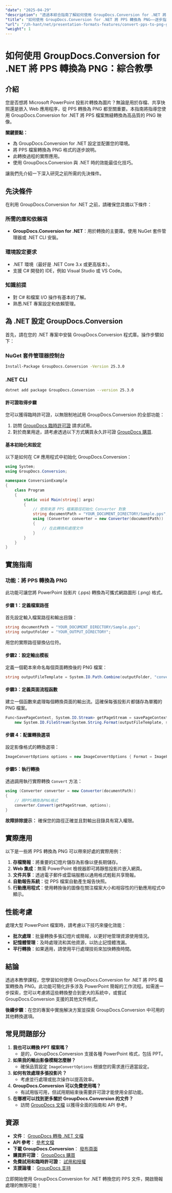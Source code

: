 ```yaml
---
"date": "2025-04-29"
"description": "透過本綜合指南了解如何使用 GroupDocs.Conversion for .NET 將 PowerPoint 投影片 (PPS) 有效率地轉換為 PNG 影像。"
"title": "如何使用 GroupDocs.Conversion for .NET 將 PPS 轉換為 PNG——逐步指南"
"url": "/zh-hant/net/presentation-formats-features/convert-pps-to-png-groupdocs-conversion-net/"
"weight": 1
---
```


# 如何使用 GroupDocs.Conversion for .NET 將 PPS 轉換為 PNG：綜合教學

## 介紹

您是否想將 Microsoft PowerPoint 投影片轉換為圖片？無論是用於存檔、共享快照還是嵌入 Web 應用程序，從 PPS 轉換為 PNG 都至關重要。本指南將指導您使用 GroupDocs.Conversion for .NET 將 PPS 檔案無縫轉換為高品質的 PNG 映像。

**關鍵要點：**
- 為 GroupDocs.Conversion for .NET 設定並配置您的環境。
- 將 PPS 檔案轉換為 PNG 格式的逐步說明。
- 此轉換過程的實際應用。
- 使用 GroupDocs.Conversion 與 .NET 時的效能最佳化技巧。

讓我們先介紹一下深入研究之前所需的先決條件。

## 先決條件

在利用 GroupDocs.Conversion for .NET 之前，請確保您具備以下條件：

### 所需的庫和依賴項
- **GroupDocs.Conversion for .NET**：用於轉換的主要庫。使用 NuGet 套件管理器或 .NET CLI 安裝。

### 環境設定要求
- .NET 環境（最好是 .NET Core 3.x 或更高版本）。
- 支援 C# 開發的 IDE，例如 Visual Studio 或 VS Code。

### 知識前提
- 對 C# 和檔案 I/O 操作有基本的了解。
- 熟悉.NET 專案設定和依賴管理。

## 為 .NET 設定 GroupDocs.Conversion

首先，請在您的 .NET 專案中安裝 GroupDocs.Conversion 程式庫。操作步驟如下：

### NuGet 套件管理器控制台
```bash
Install-Package GroupDocs.Conversion -Version 25.3.0
```

### .NET CLI
```bash
dotnet add package GroupDocs.Conversion --version 25.3.0
```

#### 許可證取得步驟
您可以獲得臨時許可證，以無限制地試用 GroupDocs.Conversion 的全部功能：
1. 訪問 [GroupDocs 臨時許可證](https://purchase.groupdocs.com/temporary-license/) 請求試用。
2. 對於商業用途，請考慮透過以下方式購買永久許可證 [GroupDocs 購買](https://purchase。groupdocs.com/buy).

#### 基本初始化和設定
以下是如何在 C# 應用程式中初始化 GroupDocs.Conversion：

```csharp
using System;
using GroupDocs.Conversion;

namespace ConversionExample
{
    class Program
    {
        static void Main(string[] args)
        {
            // 使用來源 PPS 檔案路徑初始化 Converter 對象
            string documentPath = "YOUR_DOCUMENT_DIRECTORY/Sample.pps";
            using (Converter converter = new Converter(documentPath))
            {
                // 在此轉換和處理文件
            }
        }
    }
}
```

## 實施指南

### 功能：將 PPS 轉換為 PNG
此功能可讓您將 PowerPoint 投影片 (.pps) 轉換為可攜式網路圖形 (.png) 格式。

#### 步驟 1：定義檔案路徑
首先設定輸入檔案路徑和輸出目錄：

```csharp
string documentPath = "YOUR_DOCUMENT_DIRECTORY/Sample.pps";
string outputFolder = "YOUR_OUTPUT_DIRECTORY";
```

用您的實際路徑替換佔位符。

#### 步驟2：設定輸出模板
定義一個範本來命名每個頁面轉換後的 PNG 檔案：

```csharp
string outputFileTemplate = System.IO.Path.Combine(outputFolder, "converted-page-{0}.png");
```

#### 步驟3：定義頁面流程函數
建立一個函數來處理每個轉換頁面的輸出流。這確保每張投影片都儲存為單獨的 PNG 檔案。

```csharp
Func<SavePageContext, System.IO.Stream> getPageStream = savePageContext =>
    new System.IO.FileStream(System.String.Format(outputFileTemplate, savePageContext.Page), System.IO.FileMode.Create);
```

#### 步驟 4：配置轉換選項
設定影像格式的轉換選項：

```csharp
ImageConvertOptions options = new ImageConvertOptions { Format = ImageFileType.Png };
```

#### 步驟5：執行轉換
透過調用執行實際轉換 `Convert` 方法：

```csharp
using (Converter converter = new Converter(documentPath))
{
    // 將PPS轉換為PNG格式
    converter.Convert(getPageStream, options);
}
```

**故障排除提示：** 確保您的路徑正確並且對輸出目錄具有寫入權限。

## 實際應用

以下是一些將 PPS 轉換為 PNG 可以帶來好處的實際用例：
1. **存檔簡報**：將重要的幻燈片儲存為影像以便長期儲存。
2. **Web 集成**：無需 PowerPoint 檢視器即可將靜態投影片嵌入網頁。
3. **文件共享**：透過電子郵件或雲端服務以通用格式輕鬆共享簡報。
4. **自動報告系統**：從 PPS 檔案自動產生報告快照。
5. **行動應用程式**：使用轉換後的圖像在關注檔案大小和相容性的行動應用程式中顯示。

## 性能考慮
處理大型 PowerPoint 檔案時，請考慮以下技巧來優化效能：
- **批次處理**：批量轉換多張幻燈片或簡報，以更好地管理資源使用情況。
- **記憶體管理**：及時處理流和其他資源，以防止記憶體洩漏。
- **平行轉換**：如果適用，請使用平行處理技術來加快轉換時間。

## 結論
透過本教學課程，您學習如何使用 GroupDocs.Conversion for .NET 將 PPS 檔案轉換為 PNG。此功能可簡化許多涉及 PowerPoint 簡報的工作流程。如需進一步探索，您可以考慮將這些轉換整合到更大的系統中，或嘗試 GroupDocs.Conversion 支援的其他文件格式。

**後續步驟**：在您的專案中實施解決方案並探索 GroupDocs.Conversion 中可用的其他轉換選項。

## 常見問題部分
1. **我也可以轉換 PPT 檔案嗎？**
   - 是的，GroupDocs.Conversion 支援各種 PowerPoint 格式，包括 PPT。
2. **如果我的輸出影像模糊怎麼辦？**
   - 確保品質設定 `ImageConvertOptions` 根據您的需求進行適當設定。
3. **如何有效處理多張投影片？**
   - 考慮並行處理或批次操作以提高效率。
4. **GroupDocs.Conversion 可以免費使用嗎？**
   - 有試用版可用，但試用期結束後需要許可證才能使用全部功能。
5. **在哪裡可以找到更多關於 GroupDocs.Conversion 的文件？**
   - 訪問 [GroupDocs 文檔](https://docs.groupdocs.com/conversion/net/) 以獲得全面的指南和 API 參考。

## 資源
- **文件**： [GroupDocs 轉換 .NET 文檔](https://docs.groupdocs.com/conversion/net/)
- **API 參考**： [參考文檔](https://reference.groupdocs.com/conversion/net/)
- **下載 GroupDocs.Conversion**： [發布頁面](https://releases.groupdocs.com/conversion/net/)
- **購買許可證**： [GroupDocs 購買](https://purchase.groupdocs.com/buy)
- **免費試用和臨時許可證**： [試用和授權](https://purchase.groupdocs.com/temporary-license/)
- **支援論壇**： [GroupDocs 支持](https://forum.groupdocs.com/c/conversion/10)

立即開始使用 GroupDocs.Conversion for .NET 轉換您的 PPS 文件，開啟簡報處理的無限可能！